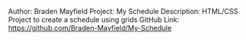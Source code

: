 Author: Braden Mayfield
Project: My Schedule
Description: HTML/CSS Project to create a schedule using grids
GitHub Link: https://github.com/Braden-Mayfield/My-Schedule